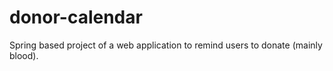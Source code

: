 # donor-calendar
Spring based project of a web application to remind users to donate (mainly blood).
